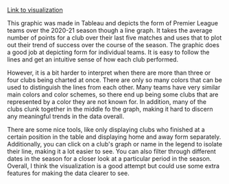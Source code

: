 [Link to visualization](https://public.tableau.com/app/profile/brandon8775/viz/EPL202021MonthlyTeamsAnalysis_16109050407400/5GameFormGuide)

This graphic was made in Tableau and depicts the form of Premier League teams over the 2020-21 season though a line graph. It takes the average number of points for a club over their last five matches and uses that to plot out their trend of success over the course of the season. The graphic does a good job at depicting form for individual teams. It is easy to follow the lines and get an intuitive sense of how each club performed. 

However, it is a bit harder to interpret when there are more than three or four clubs being charted at once. There are only so many colors that can be used to distinguish the lines from each other. Many teams have very similar main colors and color schemes, so there end up being some clubs that are represented by a color they are not known for. In addition, many of the clubs clunk together in the middle fo the graph, making it hard to discern any meaningful trends in the data overall.

There are some nice tools, like only displaying clubs who finished at a certain position in the table and displaying home and away form separately. Additionally, you can click on a club's graph or name in the legend to isolate their line, making it a lot easier to see. You can also filter through different dates in the season for a closer look at a particular period in the season. Overall, I think the visualization is a good attempt but could use some extra features for making the data clearer to see.